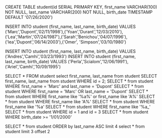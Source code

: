 CREATE TABLE student(id SERIAL PRIMARY KEY,
					first_name VARCHAR(100) NOT NULL,
					last_name VARCHAR(200) NOT NULL,
					birth_date TIMESTAMP DEFAULT '07/26/2020')


INSERT INTO student (first_name, last_name, birth_date) VALUES ('Marc','Dupont','02/11/1998'),('Yoan','Durant','12/03/2010'),
('Lea','Martin','07/24/1987'),('Sarah','Benichou','04/07/1996'),('lea','Dupont','06/14/2003'),('Omer', 'Simpson','03/10/1980')

INSERT INTO student (first_name, last_name, birth_date) VALUES ('Andres','Camhi','03/23/1993')
INSERT INTO student (first_name, last_name, birth_date) VALUES ('Perla','Scialom','12/06/1991'),('Ariel','Camhi','10/09/1995')

SELECT * FROM student
select first_name, last_name from student
SELECT first_name, last_name from student WHERE id = 2;
SELECT * from student WHERE first_name = 'Marc' and last_name = 'Dupont'
SELECT * from student WHERE first_name = 'Marc' OR last_name = 'Dupont'
SELECT * from student WHERE first_name like  '%a%' or first_name like 'A%'
SELECT * from student WHERE first_name like 'A%'
SELECT * from student WHERE first_name like '%a'
SELECT * from student WHERE first_name like '%a_'
SELECT * from student WHERE id = 1 and id = 3
SELECT * from student WHERE birth_date >= '1/01/2000'


<!-- XP NINJA -->

SELECT * from student ORDER by last_name ASC limit 4 
select * from student limit 3 offset 2